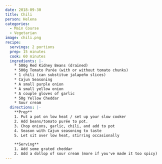 ```yaml
---
date: 2018-09-30
title: Chili
person: Helena
categories:
  - Main Course
  - Vegetarian
image: chili.png
recipe:
  servings: 2 portions
  prep: 15 minutes
  cook: 60 minutes
  ingredients: |-
    * 500g Red Kidney Beans (drained)
    * 500g Tomato Purée (with or without tomato chunks)
    * 1 chili (can substitue jalapeño slices)
    * Cajun Seasoning
    * A small purple onion
    * A small yellow onion
    * A couple gloves of garlic
    * 50g Yellow Cheddar
    * Sour cream
  directions: |-
    **Prep**
    1. Put a pot on low heat / set up your slow cooker
    2. Add beans/tomato purée to pot.
    3. Chop onions, garlic, chili, and add to pot
    4. Season with Cajun seasoning to taste
    5. Let sit over low heat, stirring occasionally

    **Serving**
    1. Add some grated cheddar
    2. Add a dollop of sour cream (more if you've made it too spicy)
---
```

